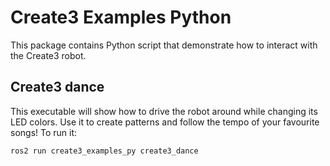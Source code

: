 # Create3 Examples Python

This package contains Python script that demonstrate how to interact with the Create3 robot.

## Create3 dance

This executable will show how to drive the robot around while changing its LED colors.
Use it to create patterns and follow the tempo of your favourite songs!
To run it:

```sh
ros2 run create3_examples_py create3_dance
```
